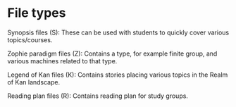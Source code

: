 # File types


Synopsis files (S): These can be used with students to quickly cover various topics/courses.

Zophie paradigm files (Z): Contains a type, for example finite group, and various machines related to that type.

Legend of Kan files (K): Contains stories placing various topics in the Realm of Kan landscape.

Reading plan files (R): Contains reading plan for study groups.
